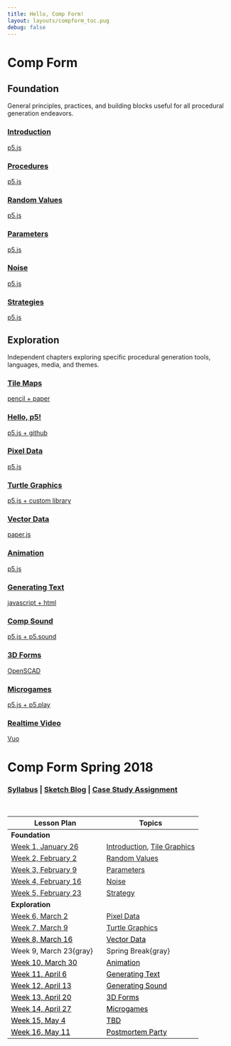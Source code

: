 ```yaml
---
title: Hello, Comp Form!
layout: layouts/compform_toc.pug
debug: false
---
```


<script src="https://cdnjs.cloudflare.com/ajax/libs/p5.js/0.5.16/p5.min.js"></script>
<script src="./index_mess.js"></script>



# Comp Form

## Foundation

<!-- Outer -->
<div class="row">

<div class="col-8 col-md-3 overview">
General principles, practices, and building blocks useful for all procedural generation endeavors.
</div>

<!-- Inner -->
<div class="col-12 col-md-9">
<div class="row">

<a class="col-6 col-md-4" data-ready="true" href="./introduction">

### Introduction
p5.js

</a>

<a class="col-6 col-md-4" data-ready="false" href="#">

### Procedures
p5.js

</a>

<a class="col-6 col-md-4" data-ready="true" href="./random">

### Random Values
p5.js

</a>


<a class="col-6 col-md-4" href="./parameters">

### Parameters
p5.js

</a>





<a class="col-6 col-md-4" data-ready="true" href="./noise">

### Noise
p5.js

</a>

<a class="col-6 col-md-4" data-ready="true" href="./strategy">

### Strategies
p5.js

</a>


</div>
</div>
<!-- /Inner -->
</div>
<!-- /Outer -->




## Exploration

<!-- Outer -->
<div class="row">

<div class="col-8 col-md-3 overview">
Independent chapters exploring specific procedural generation tools, languages, media, and themes.
</div>

<!-- Inner -->
<div class="col-12 col-md-9">
<div class="row">


<a class="col-6 col-md-4" data-ready="true" href="./tiles">

### Tile Maps
pencil + paper

</a>


<a class="col-6 col-md-4" data-ready="true" href="./p5">

### Hello, p5!
p5.js + github

</a>



<a class="col-6 col-md-4" data-ready="true" href="./pixels">

### Pixel Data
p5.js

</a>

<a class="col-6 col-md-4" data-ready="true" href="./turtles">

### Turtle Graphics
p5.js + custom library

</a>


<a class="col-6 col-md-4" data-ready="true" href="./vectors">

### Vector Data
paper.js

</a>


<a class="col-6 col-md-4" data-ready="false" href="./#">

### Animation
p5.js

</a>


<a class="col-6 col-md-4" data-ready="false" href="./#">

### Generating Text
javascript + html

</a>


<a class="col-6 col-md-4" data-ready="false" href="./#">

### Comp Sound
p5.js + p5.sound

</a>


<a class="col-6 col-md-4" data-ready="false" href="./#">

### 3D Forms
OpenSCAD

</a>


<a class="col-6 col-md-4" data-ready="false" href="./#">

### Microgames
p5.js + p5.play

</a>




<a class="col-6 col-md-4" data-ready="false" href="./#">

### Realtime Video
Vuo

</a>




</div>
</div>
<!-- /Inner -->
</div>
<!-- /Outer -->







# Comp Form Spring 2018

### [Syllabus](./syllabus.html) | [Sketch Blog](http://sketches2018.compform.net/) | [Case Study Assignment](http://localhost:3000/turtles/plan.html#comp-form-case-study)

<br/>

| Lesson Plan                                  | Topics                                               |
| -------------------------------------------- | ---------------------------------------------------- |
| **Foundation**                               | &nbsp;                                               |
| [Week 1, January 26](introduction/plan.html) | [Introduction](introduction), [Tile Graphics](tiles) |
| [Week 2, February 2](random/plan.html)       | [Random Values](random)                              |
| [Week 3, February 9](parameters/plan.html)   | [Parameters](parameters)                             |
| [Week 4, February 16](noise/plan.html)       | [Noise](noise)                                       |
| [Week 5, February 23](strategy/plan.html)    | [Strategy](strategy)                                 |
| **Exploration**                              | &nbsp;                                               |
| [Week 6, March 2](pixels/plan.html)          | [Pixel Data](pixels)                                 |
| [Week 7, March 9](turtles/plan.html)         | [Turtle Graphics](turtles)                           |
| [Week 8, March 16](#)                        | [Vector Data](#)                                     |
| Week 9, March 23{gray}                       | Spring Break{gray}                                   |
| [Week 10, March 30](#)                       | [Animation](#)                                       |
| [Week 11, April 6](#)                        | [Generating Text](#)                                 |
| [Week 12, April 13](#)                       | [Generating Sound](#)                                |
| [Week 13, April 20](#)                       | [3D Forms](#)                                        |
| [Week 14, April 27](#)                       | [Microgames](#)                                      |
| [Week 15, May 4](#)                          | [TBD](#)                                             |
| [Week 16, May 11](#)                         | [Postmortem Party](#)                                |

<style>
table {
    /* border: 1px solid red; */
}
td {
    /* border: 1px solid blue; */
    width: 50%;
}

td a[href="#"] {
    color: black;
}

.gray {
    color: #AAA;
}
</style>